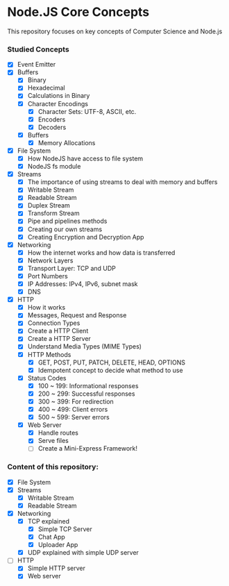 # Node.JS Core Concepts

This repository focuses on key concepts of Computer Science and Node.js

### Studied Concepts

- [x] Event Emitter
- [x] Buffers
    - [x] Binary
    - [x] Hexadecimal
    - [x] Calculations in Binary
    - [x] Character Encodings
        - [x] Character Sets: UTF-8, ASCII, etc.
        - [x] Encoders
        - [x] Decoders
    - [x] Buffers
        - [x] Memory Allocations
- [x] File System
    - [x] How NodeJS have access to file system
    - [x] NodeJS fs module
- [x] Streams
    - [x] The importance of using streams to deal with memory and buffers
    - [x] Writable Stream
    - [x] Readable Stream
    - [x] Duplex Stream
    - [x] Transform Stream
    - [x] Pipe and pipelines methods
    - [x] Creating our own streams
    - [x] Creating Encryption and Decryption App
- [x] Networking
    - [x] How the internet works and how data is transferred
    - [x] Network Layers
    - [x] Transport Layer: TCP and UDP
    - [x] Port Numbers
    - [x] IP Addresses: IPv4, IPv6, subnet mask
    - [x] DNS
- [x] HTTP
    - [x] How it works
    - [x] Messages, Request and Response
    - [x] Connection Types
    - [x] Create a HTTP Client
    - [x] Create a HTTP Server
    - [x] Understand Media Types (MIME Types)
    - [x] HTTP Methods
        - [x] GET, POST, PUT, PATCH, DELETE, HEAD, OPTIONS
        - [X] Idempotent concept to decide what method to use
    - [x] Status Codes
        - [x] 100 ~ 199: Informational responses
        - [x] 200 ~ 299: Successful responses
        - [x] 300 ~ 399: For redirection
        - [x] 400 ~ 499: Client errors
        - [x] 500 ~ 599: Server errors
    - [x] Web Server
        - [x] Handle routes
        - [x] Serve files
        - [ ] Create a Mini-Express Framework!

### Content of this repository:

- [x] File System
- [x] Streams
    - [x] Writable Stream
    - [x] Readable Stream
- [x] Networking
    - [x] TCP explained
        - [x] Simple TCP Server
        - [x] Chat App
        - [x] Uploader App
    - [x] UDP explained with simple UDP server
- [ ] HTTP
    - [x] Simple HTTP server
    - [x] Web server